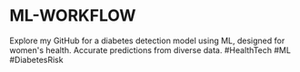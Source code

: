 # ML-WORKFLOW
Explore my GitHub for a diabetes detection model using ML, designed for women's health. Accurate predictions from diverse data. #HealthTech #ML #DiabetesRisk
